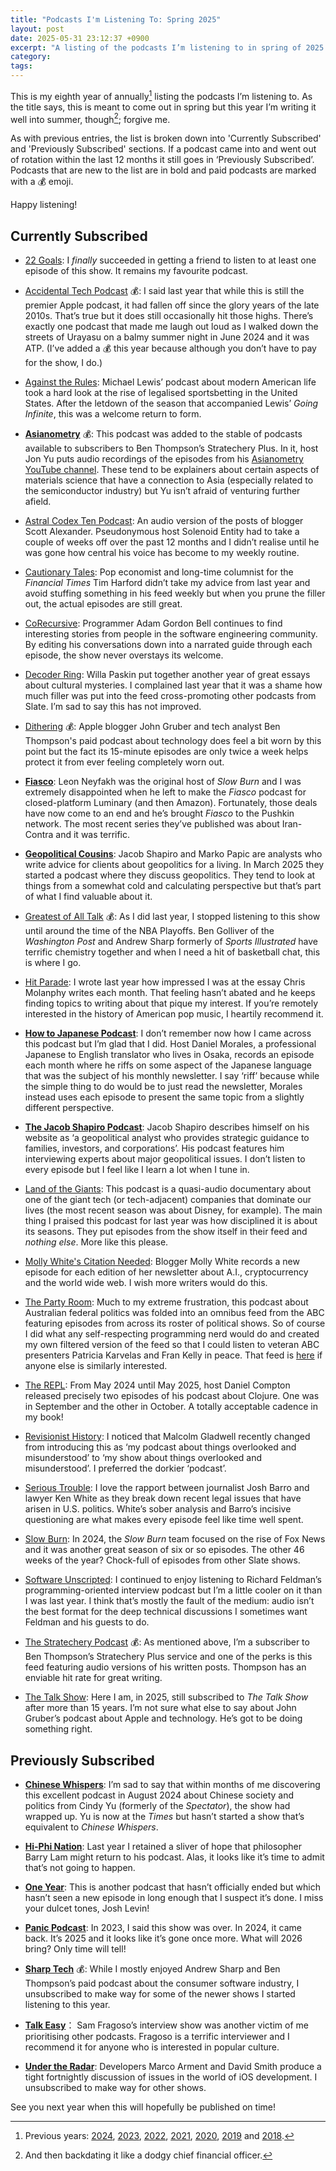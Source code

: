 ```yaml
---
title: "Podcasts I'm Listening To: Spring 2025"
layout: post
date: 2025-05-31 23:12:37 +0900
excerpt: "A listing of the podcasts I’m listening to in spring of 2025."
category:
tags:
---
```


This is my eighth year of annually[^previous] listing the podcasts I’m listening to. As the title says, this is meant to come out in spring but this year I’m writing it well into summer, though[^late]; forgive me.

As with previous entries, the list is broken down into 'Currently Subscribed' and 'Previously Subscribed' sections. If a podcast came into and went out of rotation within the last 12 months it still goes in ‘Previously Subscribed’. Podcasts that are new to the list are in bold and paid podcasts are marked with a 💰 emoji.

Happy listening!

## Currently Subscribed

- [22 Goals](https://www.theringer.com/22-goals): I _finally_ succeeded in getting a friend to listen to at least one episode of this show. It remains my favourite podcast.

- [Accidental Tech Podcast](https://atp.fm/) 💰: I said last year that while this is still the premier Apple podcast, it had fallen off since the glory years of the late 2010s. That’s true but it does still occasionally hit those highs. There’s exactly one podcast that made me laugh out loud as I walked down the streets of Urayasu on a balmy summer night in June 2024 and it was ATP. (I’ve added a 💰 this year because although you don’t have to pay for the show, I do.)

- [Against the Rules](https://atrpodcast.com/): Michael Lewis’ podcast about modern American life took a hard look at the rise of legalised sportsbetting in the United States. After the letdown of the season that accompanied Lewis’ _Going Infinite_, this was a welcome return to form.

- [**Asianometry**](https://stratechery.com/stratechery-plus/) 💰: This podcast was added to the stable of podcasts available to subscribers to Ben Thompson’s Stratechery Plus. In it, host Jon Yu puts audio recordings of the episodes from his [Asianometry YouTube channel](https://www.youtube.com/@Asianometry). These tend to be explainers about certain aspects of materials science  that have a connection to Asia (especially related to the semiconductor industry) but Yu isn’t afraid of venturing further afield.

- [Astral Codex Ten Podcast](https://sscpodcast.libsyn.com/website): An audio version of the posts of blogger Scott Alexander. Pseudonymous host Solenoid Entity had to take a couple of weeks off over the past 12 months and I didn’t realise until he was gone how central his voice has become to my weekly routine.

- [Cautionary Tales](http://timharford.com/articles/cautionarytales/): Pop economist and long-time columnist for the _Financial Times_ Tim Harford didn’t take my advice from last year and avoid stuffing something in his feed weekly but when you prune the filler out, the actual episodes are still great.

- [CoRecursive](https://corecursive.com): Programmer Adam Gordon Bell continues to find interesting stories from people in the software engineering community. By editing his conversations down into a narrated guide through each episode, the show never overstays its welcome.

- [Decoder Ring](https://slate.com/podcasts/decoder-ring): Willa Paskin put together another year of great essays about cultural mysteries. I complained last year that it was a shame how much filler was put into the feed cross-promoting other podcasts from Slate. I’m sad to say this has not improved.

- [Dithering](https://dithering.fm/) 💰: Apple blogger John Gruber and tech analyst Ben Thompson's paid podcast about technology does feel a bit worn by this point but the fact its 15-minute episodes are only twice a week helps protect it from ever feeling completely worn out.

- [**Fiasco**](https://www.pushkin.fm/podcasts/fiasco): Leon Neyfakh was the original host of _Slow Burn_ and I was extremely disappointed when he left to make the _Fiasco_ podcast for closed-platform Luminary (and then Amazon). Fortunately, those deals have now come to an end and he’s brought _Fiasco_ to the Pushkin network. The most recent series they’ve published was about Iran-Contra and it was terrific.

- [**Geopolitical Cousins**](https://geopolitical-cousins.captivate.fm): Jacob Shapiro and Marko Papic are analysts who write advice for clients about geopolitics for a living. In March 2025 they started a podcast where they discuss geopolitics. They tend to look at things from a somewhat cold and calculating perspective but that’s part of what I find valuable about it.

- [Greatest of All Talk](https://greatestofalltalk.com) 💰: As I did last year, I stopped listening to this show until around the time of the NBA Playoffs. Ben Golliver of the _Washington Post_ and Andrew Sharp formerly of _Sports Illustrated_ have terrific chemistry together and when I need a hit of basketball chat, this is where I go.

- [Hit Parade](https://slate.com/podcasts/hit-parade): I wrote last year how impressed I was at the essay Chris Molanphy writes each month. That feeling hasn’t abated and he keeps finding topics to writing about that pique my interest. If you’re remotely interested in the history of American pop music, I heartily recommend it.

- [**How to Japanese Podcast**](https://howtojapanese.com): I don’t remember now how I came across this podcast but I’m glad that I did. Host Daniel Morales, a professional Japanese to English translator who lives in Osaka, records an episode each month where he riffs on some aspect of the Japanese language that was the subject of his monthly newsletter. I say ‘riff’ because while the simple thing to do would be to just read the newsletter, Morales instead uses each episode to present the same topic from a slightly different perspective. 

- [**The Jacob Shapiro Podcast**](https://www.jacobshapiro.com/): Jacob Shapiro describes himself on his website as ‘a geopolitical analyst who provides strategic guidance to families, investors, and corporations’. His podcast features him interviewing experts about major geopolitical issues. I don’t listen to every episode but I feel like I learn a lot when I tune in.

- [Land of the Giants](https://www.vox.com/land-of-the-giants-podcast): This podcast is a quasi-audio documentary about one of the giant tech (or tech-adjacent) companies that dominate our lives (the most recent season was about Disney, for example). The main thing I praised this podcast for last year was how disciplined it is about its seasons. They put episodes from the show itself in their feed and _nothing else_. More like this please.

- [Molly White's Citation Needed](https://www.citationneeded.news/): Blogger Molly White records a new episode for each edition of her newsletter about A.I., cryptocurrency and the world wide web. I wish more writers would do this.

- [The Party Room](https://www.abc.net.au/listen/programs/politics-now): Much to my extreme frustration, this podcast about Australian federal politics was folded into an omnibus feed from the ABC featuring episodes from across its roster of political shows. So of course I did what any self-respecting programming nerd would do and created my own filtered version of the feed so that I could listen to veteran ABC presenters Patricia Karvelas and Fran Kelly in peace. That feed is [here](https://feeds.inqk.net/the_party_room.xml) if anyone else is similarly interested.

- [The REPL](https://www.therepl.net/): From May 2024 until May 2025, host Daniel Compton released precisely two episodes of his podcast about Clojure. One was in September and the other in October. A totally acceptable cadence in my book!

- [Revisionist History](https://revisionisthistory.com/): I noticed that Malcolm Gladwell recently changed from introducing this as ‘my podcast about things overlooked and misunderstood’ to ‘my show about things overlooked and misunderstood’. I preferred the dorkier ‘podcast’.

- [Serious Trouble](https://serioustrouble.show/): I love the rapport between journalist Josh Barro and lawyer Ken White as they break down recent legal issues that have arisen in U.S. politics. White’s sober analysis and Barro’s incisive questioning are what makes every episode feel like time well spent. 

- [Slow Burn](https://slate.com/podcasts/slow-burn): In 2024, the _Slow Burn_ team focused on the rise of Fox News and it was another great season of six or so episodes. The other 46 weeks of the year? Chock-full of episodes from other Slate shows.

- [Software Unscripted](https://feeds.acast.com/public/shows/software-unscripted): I continued to enjoy listening to Richard Feldman’s programming-oriented interview podcast but I’m a little cooler on it than I was last year. I think that’s mostly the fault of the medium: audio isn’t the best format for the deep technical discussions I sometimes want Feldman and his guests to do.

- [The Stratechery Podcast](https://stratechery.com) 💰: As mentioned above, I’m a subscriber to Ben Thompson’s Stratechery Plus service and one of the perks is this feed featuring audio versions of his written posts. Thompson has an enviable hit rate for great writing.

- [The Talk Show](https://daringfireball.net/thetalkshow/): Here I am, in 2025, still subscribed to _The Talk Show_ after more than 15 years. I’m not sure what else to say about John Gruber’s podcast about Apple and technology. He’s got to be doing something right.

## Previously Subscribed

- [**Chinese Whispers**](https://audioboom.com/channels/5028672-chinese-whispers): I’m sad to say that within months of me discovering this excellent podcast in August 2024 about Chinese society and politics from Cindy Yu (formerly of the _Spectator_), the show had wrapped up. Yu is now at the _Times_ but hasn’t started a show that’s equivalent to _Chinese Whispers_.

- [**Hi-Phi Nation**](https://hiphination.org): Last year I retained a sliver of hope that philosopher Barry Lam might return to his podcast. Alas, it looks like it’s time to admit that’s not going to happen.

- [**One Year**](https://slate.com/podcasts/one-year/): This is another podcast that hasn’t officially ended but which hasn’t seen a new episode in long enough that I suspect it’s done. I miss your dulcet tones, Josh Levin!

- [**Panic Podcast**](https://podcast.panic.com/): In 2023, I said this show was over. In 2024, it came back. It’s 2025 and it looks like it’s gone once more. What will 2026 bring? Only time will tell!

- [**Sharp Tech**](https://sharptech.fm/) 💰: While I mostly enjoyed Andrew Sharp and Ben Thompson’s paid podcast about the consumer software industry, I unsubscribed to make way for some of the newer shows I started listening to this year.

- [**Talk Easy**](https://talkeasypod.com)： Sam Fragoso’s interview show was another victim of me prioritising other podcasts. Fragoso is a terrific interviewer and I recommend it for anyone who is interested in popular culture.

- [**Under the Radar**](https://www.relay.fm/radar): Developers Marco Arment and David Smith produce a tight fortnightly discussion of issues in the world of iOS development. I unsubscribed to make way for other shows.

See you next year when this will hopefully be published on time!

[^previous]: Previous years: [2024][], [2023][], [2022][], [2021][], [2020][], [2019][] and [2018][].

[2024]: https://articles.inqk.net/2024/05/30/podcasts-spring-2024.html "Read 'Podcasts I'm Listening To: Spring 2024'"

[2023]: https://articles.inqk.net/2023/05/29/podcasts-spring-2023.html "Read 'Podcasts I'm Listening To: Spring 2023'"

[2022]: https://articles.inqk.net/2022/05/31/podcasts-spring-2022.html "Read 'Podcasts I'm Listening To: Spring 2022'"

[2021]: https://articles.inqk.net/2021/05/30/podcasts-spring-2021.html "Read 'Podcasts I'm Listening To: Spring 2021'"

[2020]: https://articles.inqk.net/2020/05/31/podcasts-spring-2020.html "Read 'Podcasts I'm Listening To: Spring 2020'"

[2019]: https://articles.inqk.net/2019/05/03/podcasts-spring-2019.html "Read 'Podcasts I'm Listening To: Spring 2019'"

[2018]: https://articles.inqk.net/2018/05/24/podcasts-spring-2018.html "Read 'Podcasts I'm Listening To: Spring 2018'"

[^late]: And then backdating it like a dodgy chief financial officer.

